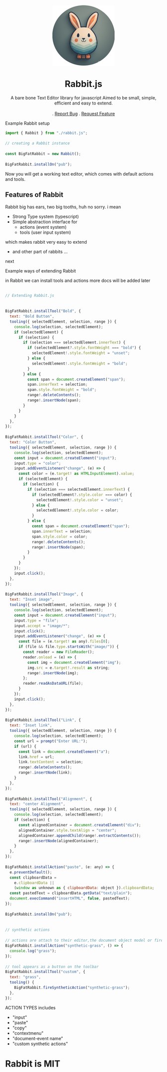 <br/>
<p align="center">
  <a href="https://github.com/fridaycandour/rabbit">
<img src="./src/rabbit.png" width='200' >
</img>
  </a>

  <h1 align="center">Rabbit.js</h1>

  <p align="center">
A bare bone Text Editor library for javascript
Aimed to be small, simple, efficient and easy to extend.
    <br/>
    <br/> 
    .
    <a href="https://github.com/fridaycandour/cradova/issues">Report Bug</a>
    .
    <a href="https://github.com/fridaycandour/cradova/issues">Request Feature</a>
  </p>
</p>
 
Example Rabbit setup

```js
import { Rabbit } from "./rabbit.js";

// creating a Rabbit instance

const BigFatRabbit = new Rabbit();

BigFatRabbit.installOn("pub");
```

Now you will get a working text editor, which comes with default actions and tools.

## Features of Rabbit

Rabbit big has ears, two big tooths, huh no sorry. i mean

- Strong Type system (typescript)
- Simple abstraction interface for
  - actions (event system)
  - tools (user input system)

which makes rabbit very easy to extend

- and other part of rabbits ...

next

Example ways of extending Rabbit

in Rabbit we can install tools and actions
more docs will be added later

```js

// Extending Rabbit.js


BigFatRabbit.installTool("Bold", {
  text: "Bold Button",
  tooling({ selectedElement, selection, range }) {
    console.log(selection, selectedElement);
    if (selectedElement) {
      if (selection) {
        if (selection === selectedElement.innerText) {
          if (selectedElement?.style.fontWeight === "bold") {
            selectedElement!.style.fontWeight = "unset";
          } else {
            selectedElement!.style.fontWeight = "bold";
          }
        } else {
          const span = document.createElement("span");
          span.innerText = selection;
          span.style.fontWeight = "bold";
          range!.deleteContents();
          range!.insertNode(span);
        }
      }
    }
  },
});

BigFatRabbit.installTool("Color", {
  text: "Color Button",
  tooling({ selectedElement, selection, range }) {
    console.log(selection, selectedElement);
    const input = document.createElement("input");
    input.type = "color";
    input.addEventListener("change", (e) => {
      const color = (e.target! as HTMLInputElement).value;
      if (selectedElement) {
        if (selection) {
          if (selection === selectedElement.innerText) {
            if (selectedElement?.style.color === color) {
              selectedElement!.style.color = "unset";
            } else {
              selectedElement!.style.color = color;
            }
          } else {
            const span = document.createElement("span");
            span.innerText = selection;
            span.style.color = color;
            range!.deleteContents();
            range!.insertNode(span);
          }
        }
      }
    });
    input.click();
  },
});

BigFatRabbit.installTool("Image", {
  text: "Inset image",
  tooling({ selectedElement, selection, range }) {
    console.log(selection, selectedElement);
    const input = document.createElement("input");
    input.type = "file";
    input.accept = "image/*";
    input.click();
    input.addEventListener("change", (e) => {
      const file = (e.target! as any).files[0];
      if (file && file.type.startsWith("image/")) {
        const reader = new FileReader();
        reader.onload = (e) => {
          const img = document.createElement("img");
          img.src = e.target!.result as string;
          range!.insertNode(img);
        };
        reader.readAsDataURL(file);
      }
    });
    input.click();
  },
});

BigFatRabbit.installTool("Link", {
  text: "Inset link",
  tooling({ selectedElement, selection, range }) {
    console.log(selection, selectedElement);
    const url = prompt("Enter URL:");
    if (url) {
      const link = document.createElement("a");
      link.href = url;
      link.textContent = selection;
      range!.deleteContents();
      range!.insertNode(link);
    }
  },
});

BigFatRabbit.installTool("Alignment", {
  text: "center Alignment",
  tooling({ selectedElement, selection, range }) {
    console.log(selection, selectedElement);
    if (selection) {
      const alignedContainer = document.createElement("div");
      alignedContainer.style.textAlign = "center";
      alignedContainer.appendChild(range!.extractContents());
      range!.insertNode(alignedContainer);
    }
  },
});

BigFatRabbit.installAction("paste", (e: any) => {
  e.preventDefault();
  const clipboardData =
    e.clipboardData ||
    (window as unknown as { clipboardData: object }).clipboardData;
  const pastedText = clipboardData.getData("text/plain");
  document.execCommand("insertHTML", false, pastedText);
});

BigFatRabbit.installOn("pub");


// synthetic actions

// actions are attach to their editor,the document object model or fired synthetically
BigFatRabbit.installAction("synthetic-grass", () => {
  console.log("grass");
});

// tool appears as a button on the toolbar
BigFatRabbit.installTool("custom", {
  text: "grass",
  tooling() {
    BigFatRabbit.fireSyntheticAction("synthetic-grass");
  },
});
```

ACTION TYPES includes

- "input"
- "paste"
- "copy"
- "contextmenu"
- "document-event name"
- "custom synthetic actions"

# Rabbit is MIT
